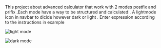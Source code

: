 This project about advanced calculator that  work with 2 modes postfix and prifix .Each mode have a way to be structured and calculated .
A lightmode icon  in navbar to dicide however dark or light .
Enter expression according to the instructions in example

![light mode](https://github.com/user-attachments/assets/bbdfb23d-842e-4373-b23a-a6a3292a5851)

![dark mode](https://github.com/user-attachments/assets/28738761-e8f5-4c62-8461-c3ef30383c3e)
